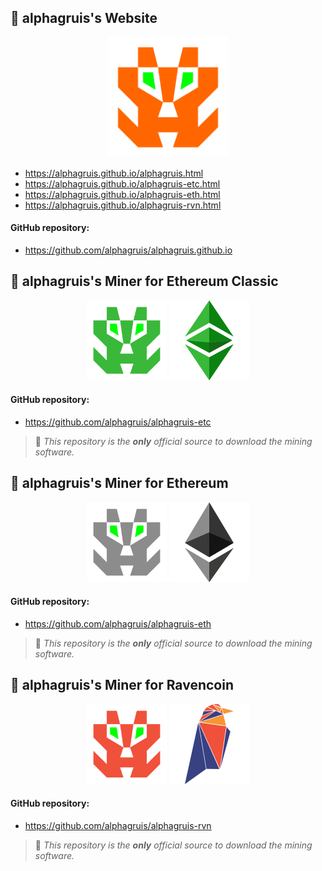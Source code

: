 ## :small_orange_diamond: alphagruis's Website

<p align="center">
  <img width="192" height="192" src="images/alphagruis.svg">
</p>

- https://alphagruis.github.io/alphagruis.html
- https://alphagruis.github.io/alphagruis-etc.html
- https://alphagruis.github.io/alphagruis-eth.html
- https://alphagruis.github.io/alphagruis-rvn.html

#### GitHub repository:
- https://github.com/alphagruis/alphagruis.github.io

## :small_orange_diamond: alphagruis's Miner for Ethereum Classic

<p align="center">
  <img width="128" height="128" src="images/alphagruis-etc.svg">
  <img width="128" height="128" src="images/alphagruis-etc-logo.svg">
</p>

#### GitHub repository:
- https://github.com/alphagruis/alphagruis-etc
> :small_red_triangle: *This repository is the **only** official source to download the mining software.*

## :small_orange_diamond: alphagruis's Miner for Ethereum

<p align="center">
  <img width="128" height="128" src="images/alphagruis-eth.svg">
  <img width="128" height="128" src="images/alphagruis-eth-logo.svg">
</p>

#### GitHub repository:
- https://github.com/alphagruis/alphagruis-eth
> :small_red_triangle: *This repository is the **only** official source to download the mining software.*

## :small_orange_diamond: alphagruis's Miner for Ravencoin

<p align="center">
  <img width="128" height="128" src="images/alphagruis-rvn.svg">
  <img width="128" height="128" src="images/alphagruis-rvn-logo.svg">
</p>

#### GitHub repository:
- https://github.com/alphagruis/alphagruis-rvn
> :small_red_triangle: *This repository is the **only** official source to download the mining software.*
